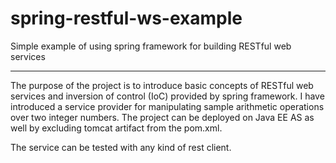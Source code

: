 # spring-restful-ws-example
Simple example of using spring framework for building RESTful web services
____________________________________________________________________________

The purpose of the project is to introduce basic concepts of RESTful web services and 
inversion of control (IoC) provided by spring framework. 
I have introduced a service provider for manipulating sample arithmetic operations over
two integer numbers. The project can be deployed on Java EE AS as well by excluding tomcat artifact
from the pom.xml.

The service can be tested with any kind of rest client.
